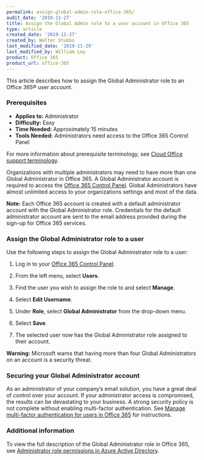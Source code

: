 ```yaml
---
permalink: assign-global-admin-role-office-365/
audit_date: '2019-11-27'
title: Assign the Global Admin role to a user account in Office 365
type: article
created_date: '2019-11-27'
created_by: Walter Stubbs
last_modified_date: '2019-11-29'
last_modified_by: William Loy
product: Office 365
product_url: office-365
---
```


This article describes how to assign the Global Administrator role to an Office 365&reg; user account.

### Prerequisites

- **Applies to:** Administrator
- **Difficulty:** Easy
- **Time Needed:** Approximately 15 minutes
- **Tools Needed:** Administrators need access to the Office 365 Control Panel

For more information about prerequisite terminology, see [Cloud Office support terminology](/how-to/cloud-office-support-terminology).

Organizations with multiple administrators may need to have more than one Global Administrator in Office 365. A Global Administrator account is required to access the [Office 365 Control Panel](https://office365.cp.rackspace.com). Global Administrators have almost unlimited access to your organizations settings and most of the data.

**Note:** Each Office 365 account is created with a default administrator account with the Global Administrator role. Credentials for the default administrator account are sent to the email address provided during the sign-up for Office 365 services.

### Assign the Global Administrator role to a user

Use the following steps to assign the Global Administrator role to a user:

1.	Log in to your [Office 365 Control Panel](https://office365.cp.rackspace.com).

2.	From the left menu, select **Users**.

3.	Find the user you wish to assign the role to and select **Manage**.

4.	Select **Edit Username**.

5.	Under **Role**, select **Global Administrator** from the drop-down menu.

6.	Select **Save**.

7.	The selected user now has the Global Administrator role assigned to their account.

**Warning:** Microsoft warns that having more than four Global Administrators on an account is a security threat.

### Securing your Global Administrator account

As an administrator of your company’s email solution, you have a great deal of control over your account. If your administrator access is compromised, the results can be devastating to your business. A strong security policy is not complete without enabling multi-factor authentication. See [Manage multi-factor authentication for users in Office 365](/how-to/manage-multi-factor-authentication-for-users-in-office-365) for instructions.

### Additional information

To view the full description of the Global Administrator role in Office 365, see [Administrator role permissions in Azure Active Directory](https://docs.microsoft.com/en-us/azure/active-directory/users-groups-roles/directory-assign-admin-roles#global-administrator--company-administrator).
